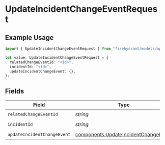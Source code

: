 # UpdateIncidentChangeEventRequest

## Example Usage

```typescript
import { UpdateIncidentChangeEventRequest } from "firehydrant/models/operations";

let value: UpdateIncidentChangeEventRequest = {
  relatedChangeEventId: "<id>",
  incidentId: "<id>",
  updateIncidentChangeEvent: {},
};
```

## Fields

| Field                                                                                        | Type                                                                                         | Required                                                                                     | Description                                                                                  |
| -------------------------------------------------------------------------------------------- | -------------------------------------------------------------------------------------------- | -------------------------------------------------------------------------------------------- | -------------------------------------------------------------------------------------------- |
| `relatedChangeEventId`                                                                       | *string*                                                                                     | :heavy_check_mark:                                                                           | N/A                                                                                          |
| `incidentId`                                                                                 | *string*                                                                                     | :heavy_check_mark:                                                                           | N/A                                                                                          |
| `updateIncidentChangeEvent`                                                                  | [components.UpdateIncidentChangeEvent](../../models/components/updateincidentchangeevent.md) | :heavy_check_mark:                                                                           | N/A                                                                                          |